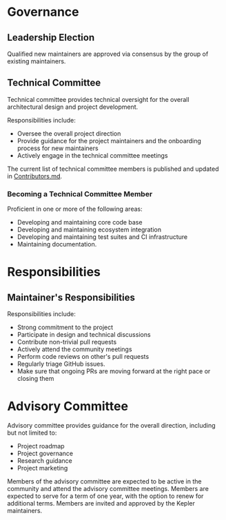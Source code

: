 # Governance

## Leadership Election

Qualified new maintainers are approved via consensus by the group of existing maintainers.

## Technical Committee

Technical committee provides technical oversight for the overall architectural design and project development.

Responsibilities include:

* Oversee the overall project direction
* Provide guidance for the project maintainers and the onboarding process for new maintainers
* Actively engage in the technical committee meetings

The current list of technical committee members is published and updated in [Contributors.md](Contributors.md).

### Becoming a Technical Committee Member

Proficient in one or more of the following areas:

* Developing and maintaining core code base
* Developing and maintaining ecosystem integration
* Developing and maintaining test suites and CI infrastructure
* Maintaining documentation.

# Responsibilities

## Maintainer's Responsibilities

Responsibilities include:

* Strong commitment to the project
* Participate in design and technical discussions
* Contribute non-trivial pull requests
* Actively attend the community meetings
* Perform code reviews on other's pull requests
* Regularly triage GitHub issues.
* Make sure that ongoing PRs are moving forward at the right pace or closing them

# Advisory Committee

Advisory committee provides guidance for the overall direction, including but not limited to:

* Project roadmap
* Project governance
* Research guidance
* Project marketing

Members of the advisory committee are expected to be active in the community and attend the advisory committee meetings.
Members are expected to serve for a term of one year, with the option to renew for additional terms.
Members are invited and approved by the Kepler maintainers.
